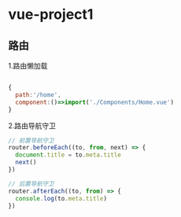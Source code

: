 # vue-project1

## 路由

1.路由懒加载

```javascript

{
  path:'/home',
  component:()=>import('./Components/Home.vue')
}

```

2.路由导航守卫

```javascript
// 前置导航守卫
router.beforeEach((to, from, next) => {
  document.title = to.meta.title
  next()
})

// 后置导航守卫
router.afterEach((to, from) => {
  console.log(to.meta.title)
})
```
